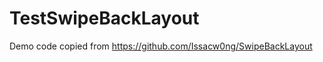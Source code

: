 TestSwipeBackLayout
===================

Demo code copied from https://github.com/Issacw0ng/SwipeBackLayout
